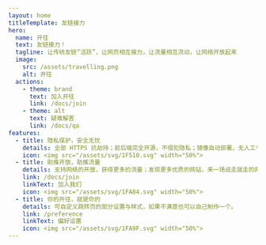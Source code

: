 ```yaml
---
layout: home
titleTemplate: 友链接力
hero:
  name: 开往
  text: 友链接力！
  tagline: 让传统友链“活跃”，让网页相互接力，让流量相互流动，让网络开放起来
  image:
    src: /assets/travelling.png
    alt: 开往
  actions:
    - theme: brand
      text: 加入开往
      link: /docs/join
    - theme: alt
      text: 疑难解答
      link: /docs/qa
features:
  - title: 隐私保护，安全无忧
    details: 全部 HTTPS 抗劫持；前后端完全开源，不侵犯隐私；镜像自动部署，无人工干预。加入开往的网页全部经过人工筛选，确保流量从源头就是干净优质的
    icon: <img src="/assets/svg/1F510.svg" width="50%">
  - title: 助推开放，助推流量
    details: 支持网络的开放，获得更多的流量；发现更多优质的网站，来一场说走就走的网上旅行。
    link: /docs/join
    linkText: 加入我们
    icon: <img src="/assets/svg/1FA84.svg" width="50%">
  - title: 你的开往，就是你的
    details: 可自定义跳转页的部分设置与样式，如果不满意也可以自己制作一个。
    link: /preference
    linkText: 偏好设置
    icon: <img src="/assets/svg/1FA9F.svg" width="50%">
---
```

